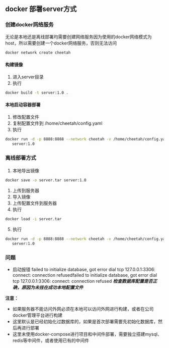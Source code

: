## docker 部署server方式

### 创建docker网络服务

无论是本地还是离线部署均需要创建网络服务因为使用的docker网络模式为host，所以需要创建一个docker网络服务，否则无法访问

```bash
docker network create cheetah
```

#### 构建镜像

1. 进入server目录
2. 执行

```bash 
docker build -t server:1.0 .
```

#### 本地启动容器部署

1. 修改配置文件
2. 复制配置文件到 /home/cheetah/config.yaml
3. 执行

```bash 
docker run -d -p 8888:8888 --network cheetah -v /home/cheetah/config.yaml:/cheetah/config.yaml --name cheetah-server
   server:1.0
```

### 离线部署方式

####           

1. 本地导出镜像

```bash
docker save -o server.tar server:1.0
```

1. 上传到服务器
2. 导入镜像
3. 上传配置文件到服务器
4. 执行

```bash
docker load -i server.tar
```

5. 执行

```bash
docker run -d -p 8888:8888 --network cheetah -v /home/cheetah/config.yaml:/cheetah/config.yaml --name cheetah-server
   server:1.0
```

### 问题

* 启动报错
  failed to initialize database, got error dial tcp 127.0.0.1:3306: connect: connection refusedfailed to initialize
  database, got error dial tcp 127.0.0.1:3306: connect: connection refused
  **_检查数据库配置是否正确，原因为未挂在成功本地配置文件_**

**注意：**

* 如果服务器不能访问外网必须在本地可以访问外网进行构建，或者在公司docker管理平台进行构建
* 这里默认是已经初始化过数据库的，如果是首次部署需要先初始化数据库，然后再进行部署
* 这里未使用docker-compose进行项目和中间件部署，需要独立搭建mysql、redis等中间件，或者使用已有的中间件